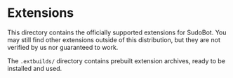 # Extensions

This directory contains the officially supported extensions for SudoBot. You may still find other extensions outside of this distribution, but they are not verified by us nor guaranteed to work.

The `.extbuilds/` directory contains prebuilt extension archives, ready to be installed and used.
